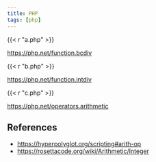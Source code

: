```yaml
---
title: PHP
tags: [php]
---
```


{{< r "a.php" >}}

<https://php.net/function.bcdiv>

{{< r "b.php" >}}

<https://php.net/function.intdiv>

{{< r "c.php" >}}

<https://php.net/operators.arithmetic>

## References

- <https://hyperpolyglot.org/scripting#arith-op>
- <https://rosettacode.org/wiki/Arithmetic/Integer>
